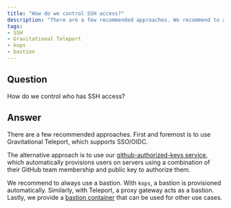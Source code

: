 ```yaml
---
title: "How do we control SSH access?"
description: "There are a few recommended approaches. We recommend to always use a bastion."
tags:
- SSH
- Gravitational Teleport
- kops
- bastion
---
```


## Question

How do we control who has SSH access?

## Answer

There are a few recommended approaches. First and foremost is to use Gravitational Teleport, which supports SSO/OIDC.

The alternative approach is to use our [github-authorized-keys service](https://github.com/cloudposse/github-authorized-keys), which automatically provisions users on servers  using a combination of their GitHub team membership and public key to authorize them.

We recommend to always use a bastion. With `kops`, a bastion is provisioned automatically.  Similarly, with Teleport, a proxy gateway acts as a bastion. Lastly, we provide a [bastion container](https://github.com/cloudposse/bastion) that can be used for other use cases.
